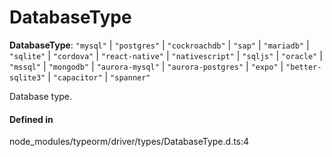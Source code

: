 # DatabaseType

 **DatabaseType**: ``"mysql"`` \| ``"postgres"`` \| ``"cockroachdb"`` \| ``"sap"`` \| ``"mariadb"`` \| ``"sqlite"`` \| ``"cordova"`` \| ``"react-native"`` \| ``"nativescript"`` \| ``"sqljs"`` \| ``"oracle"`` \| ``"mssql"`` \| ``"mongodb"`` \| ``"aurora-mysql"`` \| ``"aurora-postgres"`` \| ``"expo"`` \| ``"better-sqlite3"`` \| ``"capacitor"`` \| ``"spanner"``

Database type.

#### Defined in

node_modules/typeorm/driver/types/DatabaseType.d.ts:4
